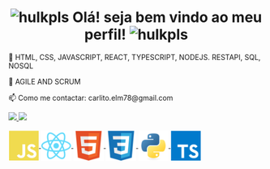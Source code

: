 <h1></h1>
<h1 align="center"> <img src="https://i.imgur.com/ZEkFJCG.gif" height="40" width="40" alt="hulkpls"> Olá! seja bem vindo ao meu perfil! <img src="https://i.imgur.com/ZEkFJCG.gif" height="40" width="40" alt="hulkpls"></h1>

<p> 🌱 HTML, CSS, JAVASCRIPT, REACT, TYPESCRIPT, NODEJS. RESTAPI, SQL, NOSQL</p>
<p> 🌱 AGILE AND SCRUM</p>
<p> 📫 Como me contactar: carlito.elm78@gmail.com </p>

<div align="left" display="flex">
  <a href="https://github.com/cmesquitawz">
  <img height="150em" src="https://github-readme-stats.vercel.app/api?username=shirator&show_icons=true&theme=dark&include_all_commits=true&count_private=true"/>
  <img height="150em" src="https://github-readme-stats.vercel.app/api/top-langs/?username=shirator&layout=compact&langs_count=7&theme=dark"/>
</div>

<div style="display: inline_block" align="left"><br>
  <img align="center" alt="cmesquitawz-Js" height="60" width="60" src="https://raw.githubusercontent.com/devicons/devicon/master/icons/javascript/javascript-plain.svg">
  <img align="center" alt="cmesquitawz-React" height="60" width="60" src="https://raw.githubusercontent.com/devicons/devicon/master/icons/react/react-original.svg">
  <img align="center" alt="cmessquitawz-HTML" height="60" width="60" src="https://raw.githubusercontent.com/devicons/devicon/master/icons/html5/html5-original.svg">
  <img align="center" alt="cmesquitawz-CSS" height="60" width="60" src="https://raw.githubusercontent.com/devicons/devicon/master/icons/css3/css3-original.svg">
  <img align="center" alt="cmesquitawz-Python" height="60" width="60" src="https://raw.githubusercontent.com/devicons/devicon/master/icons/python/python-original.svg">
  <img align="center" alt="cmesquitawz-Python" height="60" width="60" src="https://raw.githubusercontent.com/devicons/devicon/master/icons/typescript/typescript-original.svg">
</div>
 
